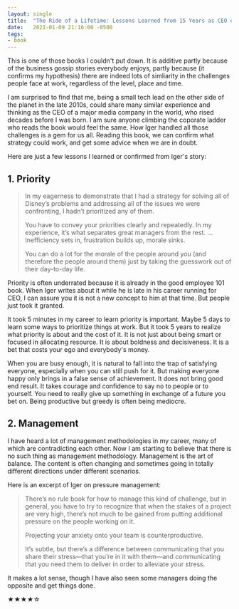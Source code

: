 ```yaml
---
layout: single
title:  "The Ride of a Lifetime: Lessons Learned from 15 Years as CEO of the Walt Disney Company, 2019"
date:   2021-01-09 21:16:00 -0500
tags:
- book
---
```


This is one of those books I couldn't put down. It is additive partly because of the business gossip stories everybody enjoys, partly because (it confirms my hypothesis) there are indeed lots of simliarity in the challenges people face at work, regardless of the level, place and time.

I am surprised to find that me, being a small tech lead on the other side of the planet in the late 2010s, could share many similar experience and thinking as the CEO of a major media company in the world, who rised decades before I was born. I am sure anyone climbing the coporate ladder who reads the book would feel the same. How Iger handled all those challenges is a gem for us all. Reading this book, we can confirm what strategy could work, and get some advice when we are in doubt.

Here are just a few lessons I learned or confirmed from Iger's story:

## 1. Priority

> In my eagerness to demonstrate that I had a strategy for solving all of Disney’s problems and addressing all of the issues we were confronting, I hadn’t prioritized any of them.
> 
> You have to convey your priorities clearly and repeatedly. In my experience, it’s what separates great managers from the rest. ... Inefficiency sets in, frustration builds up, morale sinks.
> 
> You can do a lot for the morale of the people around you (and therefore the people around them) just by taking the guesswork out of their day-to-day life.

Priority is often underrated because it is already in the good employee 101 book. When Iger writes about it while he is late in his career running for CEO, I can assure you it is not a new concept to him at that time. But people just took it granted.

It took 5 minutes in my career to learn priority is important. Maybe 5 days to learn some ways to prioritize things at work. But it took 5 years to realize what priority is about and the cost of it. It is not just about being smart or focused in allocating resource. It is about boldness and decisiveness. It is a bet that costs your ego and everybody's money.

When you are busy enough, it is natural to fall into the trap of satisfying everyone, especially when you can still push for it. But making everyone happy only brings in a false sense of achievement. It does not bring good end result. It takes courage and confidence to say no to people or to yourself. You need to really give up something in exchange of a future you bet on. Being productive but greedy is often being mediocre.

## 2. Management

I have heard a lot of management methodologies in my career, many of which are contradicting each other. Now I am starting to believe that there is no such thing as management methodology. Management is the art of balance. The content is often changing and sometimes going in totally different directions under different scenarios.

Here is an excerpt of Iger on pressure management:

> There’s no rule book for how to manage this kind of challenge, but in general, you have to try to recognize that when the stakes of a project are very high, there’s not much to be gained from putting additional pressure on the people working on it.
>
> Projecting your anxiety onto your team is counterproductive.
>
> It’s subtle, but there’s a difference between communicating that you share their stress—that you’re in it with them—and communicating that you need them to deliver in order to alleviate your stress.

It makes a lot sense, though I have also seen some managers doing the opposite and get things done.

★★★★☆